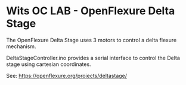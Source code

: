 # Wits OC LAB - OpenFlexure Delta Stage

The OpenFlexure Delta Stage uses 3 motors to control a delta flexure mechanism. 

DeltaStageController.ino provides a serial interface to control the Delta stage using cartesian coordinates.

See: https://openflexure.org/projects/deltastage/